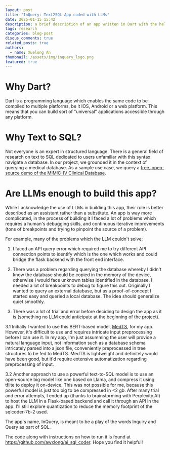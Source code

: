 ```yaml
---
layout: post
title: "InQuery: Text2SQL App coded with LLMs"
date: 2025-01-15 15:42
description: a brief description of an app written in Dart with the help of Perplexity.AI, ChatGPT and DeepSeek-V3
tags: research
categories: blog-post
disqus_comments: true
related_posts: true
authors:
  - name: Xuelong An
thumbnail: /assets/img/inquery_logo.png
featured: true
---
```


# Why Dart?

Dart is a programming language which enables the same code to be compiled to multiple platforms, be it IOS, Android or a web platform. This means that you can build sort of "universal" applications accessible through any platform.

# Why Text to SQL?

Not everyone is an expert in structured language. There is a general field of research on text to SQL dedicated to users unfamiliar with this syntax navigate a database. In our project, we grounded it in the context of querying a medical database. As a sample use case, we query a [free, open-source demo of the MIMIC-IV Clinical Database](https://physionet.org/content/mimic-iv-demo/1.0/). 


# Are LLMs enough to build this app?

While I acknowledge the use of LLMs in building this app, their role is better described as an assistant rather than a substitute. An app is way more complicated, in the process of building it I faced a lot of problems which requires a human's debugging skills, and continuous iterative improvements (tons of breakpoints and trying to pinpoint the source of a problem). 

For example, many of the problems which the LLM couldn't solve:

1. I faced an API query error which required me to try different API connection points to identify which is the one which works and could bridge the flask backend with the front end interface.

2. There was a problem regarding querying the database whereby I didn't know the database should be copied in the memory of the device, otherwise I would face unknown tables identified in the database. I needed a lot of breakpoints to debug to figure this out. Originally I wanted to query an external database, but as a proof-of-concept I started easy and queried a local database. The idea should generalize quiet smoothly.

3. There was a lot of trial and error before deciding to design the app as it is (something no LLM could anticipate at the beginning of the project). 

3.1 Initially I wanted to use this BERT-based model, [MedTS](https://pmc.ncbi.nlm.nih.gov/articles/PMC8701710/), for my app. However, it's difficult to use and requires intricate input preprocessing before I can use it. In my app, I'm just assumming the user will provide a natural language input, not information such as a database schema intricately parsed into a json file, conveniently preprocessed in tree structures to be fed to MedTS. MedTS is lightweight and definitely would have been good, but it'd require extensive automatization regarding preprocessing of input. 

3.2 Another approach to use a powerful text-to-SQL model is to use an open-source big model like one based on Llama, and compress it using tflite to deploy it on-device. This was not possible for me, because this powerful model is just too big to be compressed in <2 gb. After many trial and error attempts, I ended up (thanks to brainstorming with Perplexity.AI) to host the LLM in a Flask-based backend and call it through an API in the app. I'll still explore quantization to reduce the memory footprint of the sqlcoder-7b-2 used. 


The app's name, InQuery, is meant to be a play of the words Inquiry and Query as part of SQL. 


 The code along with instructions on how to run it is found at https://github.com/awxlong/ai_sql_coder. Hope you find it helpful!
